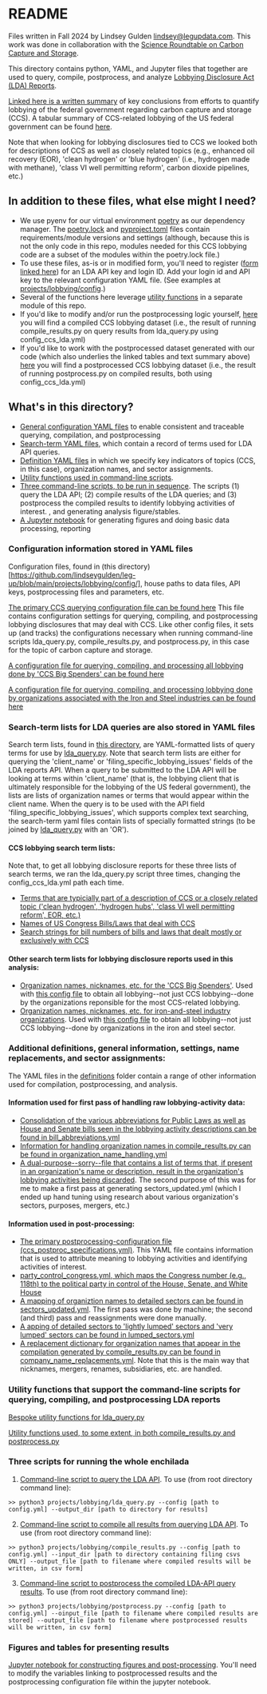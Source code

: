 
# README
Files written in Fall 2024 by Lindsey Gulden [lindsey@legupdata.com](mailto:lindsey@legupdata.com). 
This work was done in collaboration with the [Science Roundtable on Carbon Capture and Storage](https://www.capturethetruth.org).

This directory contains python, YAML, and Jupyter files that together are used to query, compile, postprocess, and analyze [Lobbying Disclosure Act (LDA) Reports](https://lda.senate.gov/system/public/).

[Linked here is a written summary](https://docs.google.com/document/d/1BKStXzkElu1F4sogFl9wSw8_8woJIqiMn3FdKy-e0to/edit?usp=sharing) of key conclusions from efforts to quantify lobbying of the federal government regarding carbon capture and storage (CCS). A tabular summary of CCS-related lobbying of the US federal government can be found [here](https://docs.google.com/spreadsheets/d/1pbzg_OYfu8rRQgCW2nRYDXkRrcCdDakaYELiH4j7B4U/edit?usp=sharing).

Note that when looking for lobbying disclosures tied to CCS we looked both for descriptions of CCS as well as closely related topics (e.g., enhanced oil recovery (EOR), 'clean hydrogen' or 'blue hydrogen' (i.e., hydrogen made with methane), 'class VI well permitting reform', carbon dioxide pipelines, etc.)

## In addition to these files, what else might I need?
* We use pyenv for our virtual environment [poetry](https://python-poetry.org) as our dependency manager. The [poetry.lock](https://github.com/lindseygulden/leg-up/blob/main/poetry.lock) and [pyproject.toml](https://github.com/lindseygulden/leg-up/blob/main/pyproject.toml) files contain requirements/module versions and settings (although, because this is not the only code in this repo, modules needed for this CCS lobbying code are a subset of the modules within the poetry.lock file.)
* To use these files, as-is or in modified form, you'll need to register ([form linked here](https://lda.senate.gov/api/register/)) for an LDA API key and login ID. Add your login id and API key to the relevant configuration YAML file. (See examples at [projects/lobbying/config](https://github.com/lindseygulden/leg-up/blob/main/projects/lobbying/config).)
* Several of the functions here leverage [utility functions](https://github.com/lindseygulden/leg-up/blob/main/utils) in a separate module of this repo.
* If you'd like to modify and/or run the postprocessing logic yourself, [here](https://drive.google.com/file/d/1cXk1MpIqRsAgrNjSdtXW3HGwPvc2VqQj/view?usp=share_link) you will find a compiled CCS lobbying dataset (i.e., the result of running compile_results.py on query results from lda_query.py using config_ccs_lda.yml)
* If you'd like to work with the postprocessed dataset generated with our code (which also underlies the linked tables and text summary above) [here](https://drive.google.com/file/d/15x5ycqV0I_7U7ZS5trVVCodMFennfHIh/view?usp=share_link) you will find a postprocessed CCS lobbying dataset (i.e., the result of running postprocess.py on compiled results, both using config_ccs_lda.yml)

## What's in this directory?
* [General configuration YAML files](https://github.com/lindseygulden/leg-up/tree/main/projects/lobbying#configuration-information-stored-in-yaml-files) to enable consistent and traceable querying, compilation, and postprocessing
* [Search-term YAML files](https://github.com/lindseygulden/leg-up/tree/main/projects/lobbying#search-term-lists-for-lda-queries-are-also-stored-in-yaml-files), which contain a record of terms used for LDA API queries.
* [Definition YAML files](https://github.com/lindseygulden/leg-up/tree/main/projects/lobbying#additional-definitions-general-information-settings-name-replacements-and-sector-assignments) in which we specify key indicators of topics (CCS, in this case), organization names, and sector assignments.
* [Utility functions used in command-line scripts](https://github.com/lindseygulden/leg-up/tree/main/projects/lobbying#utility-functions-that-support-the-command-line-scripts-for-querying-compiling-and-postprocessing-lda-reports).
* [Three command-line scripts, to be run in sequence](https://github.com/lindseygulden/leg-up/tree/main/projects/lobbying#three-scripts-for-running-the-whole-enchilada). The scripts (1) query the LDA API; (2) compile results of the LDA queries; and (3) postprocess the compiled results to identify lobbying activities of interest.
, and generating analysis figure/stables.
* [A Jupyter notebook](https://github.com/lindseygulden/leg-up/tree/main/projects/lobbying#figures-and-tables-for-presenting-results) for generating figures and doing basic data processing, reporting

### Configuration information stored in YAML files
Configuration files, found in (this directory)[https://github.com/lindseygulden/leg-up/blob/main/projects/lobbying/config/], house paths to data files, API keys, postprocessing files and parameters, etc.

[The primary CCS querying configuration file can be found here](https://github.com/lindseygulden/leg-up/blob/main/projects/lobbying/config/config_ccs_lda.yml) This file contains configuration settings for querying, compiling, and postprocessing lobbying disclosures that may deal with CCS. Like other config files, it sets up (and tracks) the configurations necessary when running command-line scripts lda_query.py, compile_results.py, and postprocess.py, in this case for the topic of carbon capture and storage.

[A configuration file for querying, compiling, and processing all lobbying done by 'CCS Big Spenders' can be found here](https://github.com/lindseygulden/leg-up/blob/main/projects/lobbying/config/config_biggest_ccs_spenders_organizations.yml) 

[A configuration file for querying, compiling, and processing lobbying done by organizations associated with the Iron and Steel industries can be found here](https://github.com/lindseygulden/leg-up/blob/main/projects/lobbying/config/config_steel_iron_organizations.yml) 

### Search-term lists for LDA queries are also stored in YAML files
Search term lists, found in [this directory](https://github.com/lindseygulden/leg-up/blob/main/projects/lobbying/search_terms/), are YAML-formatted lists of query terms for use by [lda_query.py](https://github.com/lindseygulden/leg-up/blob/main/projects/lobbying/lda_query.py). 
Note that search term lists are either for querying the 'client_name' or 'filing_specific_lobbying_issues' fields of the LDA reports API. When a query to be submitted to the LDA API will be looking at terms within 'client_name' (that is, the lobbying client that is ultimately responsible for the lobbying of the US federal government), the lists are lists of organization names or terms that would appear within the client name. When the query is to be used with the API field 'filing_specific_lobbying_issues', which supports complex text searching, the search-term yaml files contain lists of specially formatted strings (to be joined by [lda_query.py](https://github.com/lindseygulden/leg-up/blob/main/projects/lobbying/lda_query.py) with an 'OR').

#### CCS lobbying search term lists:
Note that, to get all lobbying disclosure reports for these three lists of search terms, we ran the lda_query.py script three times, changing the config_ccs_lda.yml path each time.
* [Terms that are typicially part of a description of CCS or a closely related topic ('clean hydrogen', 'hydrogen hubs', 'class VI well permitting reform', EOR, etc.)](https://github.com/lindseygulden/leg-up/blob/main/projects/lobbying/search_terms/search_term_list_ccs_description.yml)
* [Names of US Congress Bills/Laws that deal with CCS](https://github.com/lindseygulden/leg-up/blob/main/projects/lobbying/search_terms/search_term_ccs_bills_by_name.yml)
* [Search strings for bill numbers of bills and laws that dealt mostly or exclusively with CCS](https://github.com/lindseygulden/leg-up/blob/main/projects/lobbying/search_terms/search_term_ccs_billnos.yml)

#### Other search term lists for lobbying disclosure reports used in this analysis:
* [Organization names, nicknames, etc. for the 'CCS Big Spenders'](https://github.com/lindseygulden/leg-up/blob/main/projects/lobbying/search_terms/search_terms_ccs_big_spender_orgs.yml). Used with [this config file](https://github.com/lindseygulden/leg-up/blob/main/projects/lobbying/config/config_biggest_ccs_spenders_organizations.yml) to obtain all lobbying--not just CCS lobbying--done by the organizations reponsible for the most CCS-related lobbying.
* [Organization names, nicknames, etc. for iron-and-steel industry organizations](https://github.com/lindseygulden/leg-up/blob/main/projects/lobbying/search_terms/search_terms_steel_iron_orgs.yml). Used with [this config file](https://github.com/lindseygulden/leg-up/blob/main/projects/lobbying/config/config_steel_iron_organizations.yml) to obtain all lobbying--not just CCS lobbying--done by organizations in the iron and steel sector.

### Additional definitions, general information, settings, name replacements, and sector assignments:
The YAML files in the [definitions](https://github.com/lindseygulden/leg-up/blob/main/projects/lobbying/definitions/) folder contain a range of other information used for compilation, postprocessing, and analysis.
#### Information used for first pass of handling raw lobbying-activity data:
* [Consolidation of the various abbreviations for Public Laws as well as House and Senate bills seen in the lobbying activity descriptions can be found in bill_abbreviations.yml](https://github.com/lindseygulden/leg-up/blob/main/projects/lobbying/definitions/bill_abbreviations.yml) 
* [Information for handling organization names in compile_results.py can be found in organization_name_handling.yml](https://github.com/lindseygulden/leg-up/blob/main/projects/lobbying/definitions/organization_name_handling.yml)
* [A dual-purpose--sorry--file that contains a list of terms that, if present in an organization's name or description, result in the organization's lobbying activities being discarded](https://github.com/lindseygulden/leg-up/blob/main/projects/lobbying/definitions/sector_descriptions.yml). The second purpose of this was for me to make a first pass at generating sectors_updated.yml (which I ended up hand tuning using research about various organization's sectors, purposes, mergers, etc.)

#### Information used in post-processing:
* [The primary postprocessing-configuration file (ccs_postproc_specifications.yml)](https://github.com/lindseygulden/leg-up/blob/main/projects/lobbying/definitions/ccs_postproc_specifications.yml). This YAML file contains information that is used to attribute meaning to lobbying activities and identifying activities of interest.
* [party_control_congress.yml, which maps the Congress number (e.g., 118th) to the political party in control of the House, Senate, and White House](https://github.com/lindseygulden/leg-up/blob/main/projects/lobbying/definitions/party_control_congress.yml)
* [A mapping of organiztion names to detailed sectors can be found in sectors_updated.yml](https://github.com/lindseygulden/leg-up/blob/main/projects/lobbying/definitions/sectors_updated.yml). The first pass was done by machine; the second (and third) pass and reassignments were done manually.
* [A apping of detailed sectors to 'lightly lumped' sectors and 'very lumped' sectors can be found in lumped_sectors.yml](https://github.com/lindseygulden/leg-up/blob/main/projects/lobbying/definitions/lumped_sectors.yml)
* [A replacement dictionary for organization names that appear in the compilation generated by compile_results.py can be found in company_name_replacements.yml](https://github.com/lindseygulden/leg-up/blob/main/projects/lobbying/definitions/company_name_replacements.yml). Note that this is the main way that nicknames, mergers, renames, subsidiaries, etc. are handled.

### Utility functions that support the command-line scripts for querying, compiling, and postprocessing LDA reports
[Bespoke utility functions for lda_query.py](https://github.com/lindseygulden/leg-up/blob/main/projects/lobbying/lda_query_utils.py)

[Utility functions used, to some extent, in both compile_results.py and postprocess.py](https://github.com/lindseygulden/leg-up/blob/main/projects/lobbying/postproc_utils.py)

### Three scripts for running the whole enchilada
1. [Command-line script to query the LDA API](https://github.com/lindseygulden/leg-up/blob/main/projects/lobbying/lda_query.py). To use (from root directory command line):
```
>> python3 projects/lobbying/lda_query.py --config [path to config.yml] --output_dir [path to directory for results]
```
2. [Command-line script to compile all results from querying LDA API](https://github.com/lindseygulden/leg-up/blob/main/projects/lobbying/lda_query.py). To use (from root directory command line):
```
>> python3 projects/lobbying/compile_results.py --config [path to config.yml] --input_dir [path to directory containing filing csvs ONLY] --output_file [path to filename where compiled results will be written, in csv form]
```
3. [Command-line script to postprocess the compiled LDA-API query results](https://github.com/lindseygulden/leg-up/blob/main/projects/lobbying/lda_query.py). To use (from root directory command line):
```
>> python3 projects/lobbying/postprocess.py --config [path to config.yml] --oinput_file [path to filename where compiled results are stored] --output_file [path to filename where postprocessed results will be written, in csv form]
```

### Figures and tables for presenting results
[Jupyter notebook for constructing figures and post-processing](https://github.com/lindseygulden/leg-up/blob/main/projects/lobbying/analysis.ipynb). You'll need to modify the variables linking to postprocessed results and the postprocessing configuration file within the jupyter notebook.